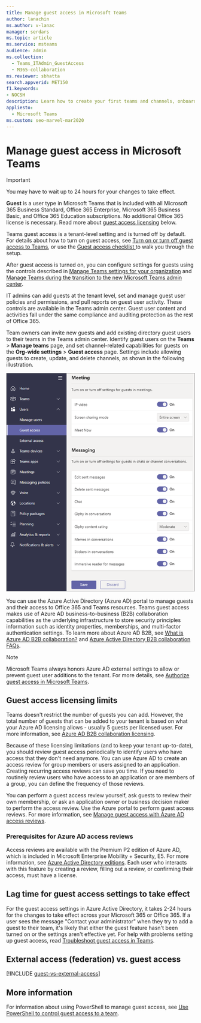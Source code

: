 ```yaml
---
title: Manage guest access in Microsoft Teams
author: lanachin
ms.author: v-lanac
manager: serdars
ms.topic: article
ms.service: msteams
audience: admin
ms.collection: 
  - Teams_ITAdmin_GuestAccess
  - M365-collaboration
ms.reviewer: sbhatta
search.appverid: MET150
f1.keywords:
- NOCSH
description: Learn how to create your first teams and channels, onboard early adopters, monitor usage and feedback, and get resources to plan your organization-wide rollout.
appliesto: 
  - Microsoft Teams
ms.custom: seo-marvel-mar2020
---
```


Manage guest access in Microsoft Teams
======================================

> [!IMPORTANT]
> You may have to wait up to 24 hours for your changes to take effect. 

**Guest** is a user type in Microsoft Teams that is included with all Microsoft 365 Business Standard, Office 365 Enterprise, Microsoft 365 Business Basic, and Office 365 Education subscriptions. No additional Office 365 license is necessary. Read more about [guest access licensing](#guest-access-licensing-limits) below.

Teams guest access is a tenant-level setting and is turned off by default. For details about how to turn on guest access, see [Turn on or turn off guest access to Teams](set-up-guests.md), or use the [Guest access checklist ](guest-access-checklist.md) to walk you through the setup.

After guest access is turned on, you can configure settings for guests using the controls described in [Manage Teams settings for your organization](enable-features-office-365.md) and [Manage Teams during the transition to the new Microsoft Teams admin center](manage-teams-skypeforbusiness-admin-center.md).     
    
IT admins can add guests at the tenant level, set and manage guest user policies and permissions, and pull reports on guest user activity. These controls are available in the Teams admin center. Guest user content and activities fall under the same compliance and auditing protection as the rest of Office 365.

Team owners can invite new guests and add existing directory guest users to their teams in the Teams admin center. Identify guest users on the **Teams** > **Manage teams** page, and set channel-related capabilities for guests on the  **Org-wide settings** > **Guest access** page. Settings include allowing guests to create, update, and delete channels, as shown in the following illustration.

![Guest permissions settings in Teams](media/manage-guest-access-image1.png)
  
You can use the Azure Active Directory (Azure AD) portal to manage guests and their access to Office 365 and Teams resources. Teams guest access makes use of Azure AD business-to-business (B2B) collaboration capabilities as the underlying infrastructure to store security principles information such as identity properties, memberships, and multi-factor authentication settings. To learn more about Azure AD B2B, see [What is Azure AD B2B collaboration?](https://go.microsoft.com/fwlink/p/?linkid=853011) and [Azure Active Directory B2B collaboration FAQs](https://go.microsoft.com/fwlink/p/?linkid=853020).

> [!NOTE]
> Microsoft Teams always honors Azure AD external settings to allow or prevent guest user additions to the tenant. For more details, see [Authorize guest access in Microsoft Teams](Teams-dependencies.md).


## Guest access licensing limits

Teams doesn't restrict the number of guests you can add. However, the total number of guests that can be added to your tenant is based on what your Azure AD licensing allows - usually 5 guests per licensed user. For more information, see [Azure AD B2B collaboration licensing](https://docs.microsoft.com/azure/active-directory/b2b/licensing-guidance).

Because of these licensing limitations (and to keep your tenant up-to-date), you should review guest access periodically to identify users who have access that they don't need anymore. You can use Azure AD to create an access review for group members or users assigned to an application. Creating recurring access reviews can save you time. If you need to routinely review users who have access to an application or are members of a group, you can define the frequency of those reviews. 

You can perform a guest access review yourself, ask guests to review their own membership, or ask an application owner or business decision maker to perform the access review. Use the Azure portal to perform guest access reviews. For more information, see [Manage guest access with Azure AD access reviews](https://docs.microsoft.com/azure/active-directory/governance/manage-guest-access-with-access-reviews).

###  Prerequisites for Azure AD access reviews

Access reviews are available with the Premium P2 edition of Azure AD, which is included in Microsoft Enterprise Mobility + Security, E5. For more information, see [Azure Active Directory editions](https://docs.microsoft.com/azure/active-directory/fundamentals/active-directory-whatis). Each user who interacts with this feature by creating a review, filling out a review, or confirming their access, must have a license.



## Lag time for guest access settings to take effect

For the guest access settings in Azure Active Directory, it takes 2-24 hours for the changes to take effect across your Microsoft 365 or Office 365. If a user sees the message "Contact your administrator" when they try to add a guest to their team, it's likely that either the guest feature hasn't been turned on or the settings aren't effective yet. For help with problems setting up guest access, read [Troubleshoot guest access in Teams](troubleshoot-guest-access.md).

  
## External access (federation) vs. guest access

[!INCLUDE [guest-vs-external-access](includes/guest-vs-external-access.md)]

## More information

For information about using PowerShell to manage guest access, see [Use PowerShell to control guest access to a team](guest-access-powershell.md).



